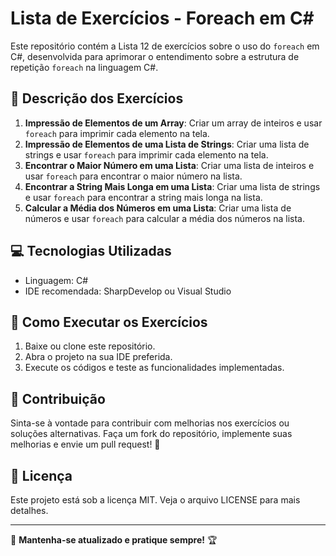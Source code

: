 # Lista de Exercícios - Foreach em C#

Este repositório contém a Lista 12 de exercícios sobre o uso do `foreach` em C#, desenvolvida para aprimorar o entendimento sobre a estrutura de repetição `foreach` na linguagem C#.

## 📝 Descrição dos Exercícios

1. **Impressão de Elementos de um Array**: Criar um array de inteiros e usar `foreach` para imprimir cada elemento na tela.
2. **Impressão de Elementos de uma Lista de Strings**: Criar uma lista de strings e usar `foreach` para imprimir cada elemento na tela.
3. **Encontrar o Maior Número em uma Lista**: Criar uma lista de inteiros e usar `foreach` para encontrar o maior número na lista.
4. **Encontrar a String Mais Longa em uma Lista**: Criar uma lista de strings e usar `foreach` para encontrar a string mais longa na lista.
5. **Calcular a Média dos Números em uma Lista**: Criar uma lista de números e usar `foreach` para calcular a média dos números na lista.

## 💻 Tecnologias Utilizadas
- Linguagem: C#
- IDE recomendada: SharpDevelop ou Visual Studio

## 📌 Como Executar os Exercícios
1. Baixe ou clone este repositório.
2. Abra o projeto na sua IDE preferida.
3. Execute os códigos e teste as funcionalidades implementadas.

## 📢 Contribuição
Sinta-se à vontade para contribuir com melhorias nos exercícios ou soluções alternativas. Faça um fork do repositório, implemente suas melhorias e envie um pull request! 🚀

## 📜 Licença
Este projeto está sob a licença MIT. Veja o arquivo LICENSE para mais detalhes.

---
🔗 **Mantenha-se atualizado e pratique sempre!** 🏆
